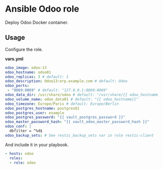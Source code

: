 # Ansible Odoo role

Deploy Odoo Docker container.

## Usage

Configure the role.

**vars.yml**

```yml
odoo_image: odoo:13
odoo_hostname: odoo01
odoo_replicas: 3 # default: 1
odoo_description: Odoo13:erp.example.com # default: Odoo
odoo_ports:
 - "8069:8069" # default: "127.0.0.1:8069:8069"
odoo_data_dir: /usr/share/odoo # default: "/usr/share/{{ odoo_hostname }}"
odoo_volume_name: odoo_data01 # default: "{{ odoo_hostname}}"
odoo_timezone: Europe/Paris # default: Europe/Berlin
odoo_postgres_hostname: postgres01
odoo_postgres_user: example
odoo_postgres_password: "{{ vault_postgres_password }}"
odoo_master_password_hash: "{{ vault_odoo_master_password_hash }}"
odoo_conf: |
  dbfilter = ^%d$
odoo_backup_sets: # See restic_backup_sets var in role restic-client
```

And include it in your playbook.

```yml
- hosts: odoo
  roles:
  - role: odoo
```
